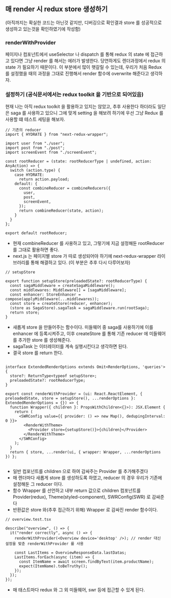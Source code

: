 ## 매 render 시 redux store 생성하기

(아직까지는 확실한 코드는 아닌것 같지만, 디버깅으로 확인결과 store 를 성공적으로 생성하고 있는것을 확인하였기에 작성함)

### renderWithProvider

페이지나 컴포넌트에서 useSelector 나 dispatch 를 통해 redux 의 state 에 접근하고 있다면 그냥 render 를 해서는 에러가 발생한다. 당연하게도 렌더과정에서 redux 의 state 가 필요하기 때문이다. 이 부분에서 많이 햇갈릴 수 있는데, 우리가 처음 Redux 를 설정했을 때의 과정을 그대로 진행해서 render 함수에 overwrite 해준다고 생각하자.

### 설정하기 (공식문서에서는 redux toolkit 을 기반으로 되어있음)

현재 나는 아직 redux toolkit 을 활용하고 있지는 않았고, 추후 사용한다 하더라도 일단은 saga 를 사용하고 있으니 그에 맞게 setting 을 해보려 하기에 우선 그냥 Redux 를 사용할 떄 테스트 세팅을 해보자. <br />

```tsx
// 기존의 reducer
import { HYDRATE } from "next-redux-wrapper";

import user from "./user";
import post from "./post";
import screenEvent from "./screenEvent";

const rootReducer = (state: rootReducerType | undefined, action: AnyAction) => {
  switch (action.type) {
    case HYDRATE:
      return action.payload;
    default: {
      const combineReducer = combineReducers({
        user,
        post,
        screenEvent,
      });
      return combineReducer(state, action);
    }
  }
};

export default rootReducer;
```

- 현재 combineReducer 를 사용하고 있고, 그렇기에 지금 설정해둔 rootReducer 를 그대로 활용하면 좋다.
- next.js 는 페이지별 store 가 따로 생성되어야 하기에 next-redux-wrapper 라이브러리를 통해 해결하고 있다. (이 부분은 추후 다시 다루어보자)

```tsx
// setupStore

export function setupStore(preloadedState?: rootReducerType) {
  const sagaMiddleware = createSagaMiddleware();
  const middlewares: Middleware[] = [sagaMiddleware];
  const enhancer: StoreEnhancer = compose(applyMiddleware(...middlewares));
  const store = createStore(reducer, enhancer);
  (store as SagaStore).sagaTask = sagaMiddleware.run(rootSaga);
  return store;
}
```

- 새롭게 store 을 만들어주는 함수이다. 미들웨어 중 saga를 사용하기에 이를 enhancer 에 등록시켜주고, 이후 createStore 를 통해 기존 reducer 에 미들웨어를 추가한 store 를 생성해준다.
- sagaTask 는 이터레이터를 계속 실행시킨다고 생각하면 된다.
- 결국 store 를 return 한다.

```tsx

interface ExtendedRenderOptions extends Omit<RenderOptions, 'queries'> {
  store?: ReturnType<typeof setupStore>;
  preloadedState?: rootReducerType;
}

export const renderWithProvider = (ui: React.ReactElement, { preloadedState, store = setupStore(), ...renderOptions }: ExtendedRenderOptions = {}) => {
  function Wrapper({ children }: PropsWithChildren<{}>): JSX.Element {
    return (
      <SWRConfig value={{ provider: () => new Map(), dedupingInterval: 0 }}>
        <RenderWithTheme>
          <Provider store={setupStore()}>{children}</Provider>
        </RenderWithTheme>
      </SWRConfig>
    );
  }
  return { store, ...render(ui, { wrapper: Wrapper, ...renderOptions }) };


```

- 일반 컴포넌트를 children 으로 하여 감싸주는 Provider 를 추가해주겠다
- 매 렌더마다 새롭게 store 를 생성하도록 하였고, reducer 의 경우 우리가 기존에 설정해둔 그 reducer 이다.
- 함수 Wrapper 를 선언하고 내부 return 값으로 children 컴포넌트를 Provider(redux), Theme(styled-component), SWRConfig(SWR) 로 감싸준다
- 반환값은 store 와(추후 접근하기 위해) Wrapper 로 감싸진 render 함수이다.

```tsx
// overview.test.tsx

describe("overview", () => {
  it("render correctly", async () => {
    renderWithProvider(<Overview device='desktop' />); // render 대신 설정을 맞춘 renderWithProvider 를 사용

    const LastItems = OverviewResponseData.lastDatas;
    LastItems.forEach(async (item) => {
      const ItemName = await screen.findByText(item.productName);
      expect(ItemName).toBeTruthy();
    });
  });
});
```

- 매 태스트마다 redux 와 그 외 미들웨어, swr 등에 접근할 수 있게 된다.
